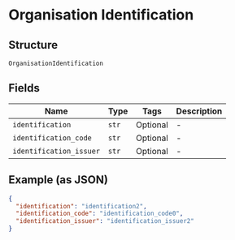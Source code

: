 
# Organisation Identification

## Structure

`OrganisationIdentification`

## Fields

| Name | Type | Tags | Description |
|  --- | --- | --- | --- |
| `identification` | `str` | Optional | - |
| `identification_code` | `str` | Optional | - |
| `identification_issuer` | `str` | Optional | - |

## Example (as JSON)

```json
{
  "identification": "identification2",
  "identification_code": "identification_code0",
  "identification_issuer": "identification_issuer2"
}
```

